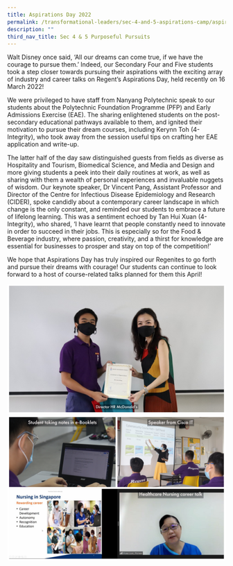 ```yaml
---
title: Aspirations Day 2022
permalink: /transformational-leaders/sec-4-and-5-aspirations-camp/aspirations-day-2022/
description: ""
third_nav_title: Sec 4 & 5 Purposeful Pursuits
---
```

Walt Disney once said, ‘All our dreams can come true, if we have the courage to pursue them.’ Indeed, our Secondary Four and Five students took a step closer towards pursuing their aspirations with the exciting array of industry and career talks on Regent’s Aspirations Day, held recently on 16 March 2022!

We were privileged to have staff from Nanyang Polytechnic speak to our students about the Polytechnic Foundation Programme (PFP) and Early Admissions Exercise (EAE). The sharing enlightened students on the post-secondary educational pathways available to them, and ignited their motivation to pursue their dream courses, including Kerynn Toh (4-Integrity), who took away from the session useful tips on crafting her EAE application and write-up.

The latter half of the day saw distinguished guests from fields as diverse as Hospitality and Tourism, Biomedical Science, and Media and Design and more giving students a peek into their daily routines at work, as well as sharing with them a wealth of personal experiences and invaluable nuggets of wisdom. Our keynote speaker, Dr Vincent Pang, Assistant Professor and Director of the Centre for Infectious Disease Epidemiology and Research (CIDER), spoke candidly about a contemporary career landscape in which change is the only constant, and reminded our students to embrace a future of lifelong learning. This was a sentiment echoed by Tan Hui Xuan (4-Integrity), who shared, ‘I have learnt that people constantly need to innovate in order to succeed in their jobs. This is especially so for the Food & Beverage industry, where passion, creativity, and a thirst for knowledge are essential for businesses to prosper and stay on top of the competition!’

We hope that Aspirations Day has truly inspired our Regenites to go forth and pursue their dreams with courage! Our students can continue to look forward to a host of course-related talks planned for them this April!

![](/images/Sec%204%20&%205%20Aspiration%20Camp/S4-5AspirCamp2022-1A.jpg)
![](/images/Sec%204%20&%205%20Aspiration%20Camp/S4-5AspirCamp2022-2.jpg)